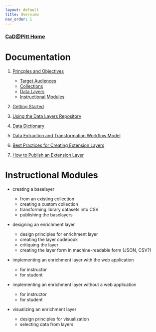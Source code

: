 ```yaml
---
layout: default
title: Overview
nav_order: 1
---
```

### [CaD@Pitt Home](http://cadatpitt.github.io)

# Documentation

01. [Princples and Objectives](01-principles-and-objectives.md)
    - [Target Audiences](01-principles-and-objectives.md#target-audiences)
    - [Collections](01-principles-and-objectives.md#collections)
    - [Data Layers](01-principles-and-objectives.mdl#data-layers)
    - [Instructional Modules](01-principles-and-objectives.md#instructional-modules)
    
02. [Getting Started](02-getting-started.md)

03. [Using the Data Layers Repository](03.using-the-data-layers-repository.md)

04. [Data Dictionary](https://github.com/CaDatPitt/data-layers/wiki)

05. [Data Extraction and Transformation Workflow Model]()

06. [Best Practices for Creating Extension Layers](06-best-practices-for-creating-extension-layers)

07. [How to Publish an Extension Layer](07-how-to-publish-an-extension-layer)


# Instructional Modules

* creating a baselayer
  * from an existing collection
  * creating a custom collection
  * transforming library datasets into CSV
  * publishing the baselayers

* designing an enrichment layer
  * design principles for enrichment layer
  * creating the layer codebook
  * critiquing the layer
  * creating the layer form in machine-readable form (JSON, CSV?)

* implementing an enrichment layer with the web application
  * for instructor
  * for student
  
* implementing an enrichment layer without a web application
  * for instructor
  * for student
  
* visualizing an enrichment layer
  * design principles for visualization
  * selecting data from layers
